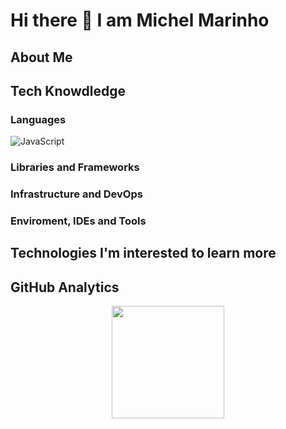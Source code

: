 # Hi there 👋 I am Michel Marinho

## About Me 

## Tech Knowdledge

### Languages
  ![JavaScript](https://img.shields.io/badge/-JavaScript-333333?style=flat&logo=javascript)
  
  
### Libraries and Frameworks
 
   
### Infrastructure and DevOps
 

### Enviroment, IDEs and Tools
 

## Technologies I'm interested to learn more 

  
## GitHub Analytics 

<div align="center">
  <a href="https://github.com/marinhomich">
  <img height="180em" src="https://github-readme-stats.vercel.app/api/top-langs/?username=marinhomich&layout=compact&langs_count=7&theme=dark"/>
</div>
